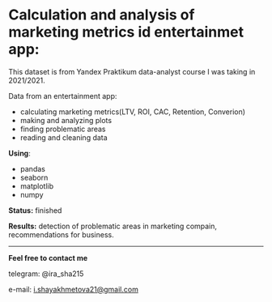 # Calculation and analysis of marketing metrics id entertainmet app:

This dataset is from Yandex Praktikum data-analyst course I was taking in 2021/2021.

Data from an entertainment app:

 - calculating marketing metrics(LTV, ROI, CAC, Retention, Converion)
 - making and analyzing plots
 - finding problematic areas
 - reading and cleaning data
 
 **Using**: 
  - pandas
  - seaborn
  - matplotlib
  - numpy

**Status:** finished

**Results:** detection of problematic areas in marketing compain, recommendations for business.

---
**Feel free to contact me**

telegram: @ira_sha215

e-mail: i.shayakhmetova21@gmail.com
